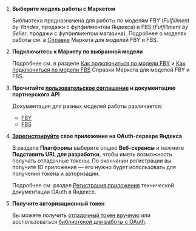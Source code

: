 1. **Выберите модель работы с Маркетом**
   
   Библиотека предназначена для работы по моделям FBY (*Fulfillment by Yandex*, продажи с фулфилментом Яндекса) и FBS (*Fulfillment by Seller*, продажи с фулфилментом магазина). Подробнее о моделях работы см. в [Справке](https://yandex.ru/support/marketplace/business/models.html) Маркета для моделей FBY и FBS.

2. **Подключитесь к Маркету по выбранной модели**

   Подробнее см. в разделе [Как подключиться по модели FBY](https://yandex.ru/support/marketplace/how-to.html) и [Как подключиться по модели FBS](https://yandex.ru/support/marketplace/delivered-by-marketplace/how-to.html) Справки Маркета для моделей FBY и FBS.
   
3. **Прочитайте [пользовательское соглашение](https://yandex.ru/legal/market_api_partner/) и документацию партнерского API**

   Документация для разных моделей работы различается:
   
   - [FBY](https://yandex.ru/dev/market/partner-marketplace/doc/dg/concepts/about.html)
   - [FBS](https://yandex.ru/dev/market/partner-marketplace-cd/doc/dg/concepts/about.html)
   
3. **[Зарегистрируйте](https://oauth.yandex.ru/client/new) свое приложение на OAuth-сервере Яндекса**

   В разделе **Платформы** выберите опцию **Веб-сервисы** и нажмите **Подставить URL для разработки**, чтобы иметь возможность получать отладочные токены. По окончании регистрации вы получите ID приложения — его нужно будет использовать для получения токена и авторизации. 
   
   Подробнее см. раздел [Регистрация приложения](https://tech.yandex.ru/oauth/doc/dg/tasks/register-client.html) технической документации OAuth в Яндексе.

4. **Получите авторизационный токен**

   Вы можете получить [отладочный токен вручную](https://yandex.ru/dev/oauth/doc/dg/tasks/get-oauth-token.html) или воспользоваться [библиотекой для работы с OAuth](https://github.com/yandex-market/yandex-market-php-oauth).

